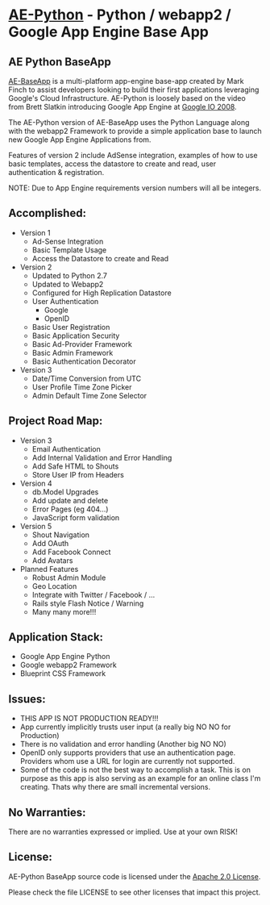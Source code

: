 [AE-Python](http://ae-python.appspot.com) - Python / webapp2 / Google App Engine Base App
==============================================

AE Python BaseApp
---------------

[AE-BaseApp](http://AE-BaseApp.appspot.com) is a multi-platform app-engine base-app created by 
Mark Finch to assist developers looking to build their first applications 
leveraging Google's Cloud Infrastructure. AE-Python is loosely based 
on the video from Brett Slatkin introducing Google App Engine at 
[Google IO 2008](http://sites.google.com/site/io/).

The AE-Python version of AE-BaseApp uses the Python Language along with 
the webapp2 Framework to provide a simple application base to launch new Google
App Engine Applications from.

Features of version 2 include AdSense integration, examples of how to 
use basic templates, access the datastore to create and read, user 
authentication & registration.

NOTE: Due to App Engine requirements version numbers will all be integers.

Accomplished:
-------------
  * Version 1
    * Ad-Sense Integration
    * Basic Template Usage
    * Access the Datastore to create and Read
  * Version 2
    * Updated to Python 2.7
    * Updated to Webapp2
    * Configured for High Replication Datastore
    * User Authentication
      * Google
      * OpenID
    * Basic User Registration
    * Basic Application Security
    * Basic Ad-Provider Framework
    * Basic Admin Framework
    * Basic Authentication Decorator
  * Version 3
    * Date/Time Conversion from UTC
    * User Profile Time Zone Picker
    * Admin Default Time Zone Selector

Project Road Map:
-----------------
  * Version 3
    * Email Authentication
    * Add Internal Validation and Error Handling
    * Add Safe HTML to Shouts
    * Store User IP from Headers
  * Version 4
    * db.Model Upgrades
    * Add update and delete
    * Error Pages (eg 404...)
    * JavaScript form validation
  * Version 5
    * Shout Navigation
    * Add OAuth
    * Add Facebook Connect 
    * Add Avatars
  * Planned Features
    * Robust Admin Module
    * Geo Location
    * Integrate with Twitter / Facebook / ...
    * Rails style Flash Notice / Warning
    * Many many more!!!

Application Stack:
------------------
  * Google App Engine Python
  * Google webapp2 Framework
  * Blueprint CSS Framework


Issues:
-------
  * THIS APP IS NOT PRODUCTION READY!!!
  * App currently implicitly trusts user input (a really big NO NO for Production)
  * There is no validation and error handling (Another big NO NO)
  * OpenID only supports providers that use an authentication page.  Providers
    whom use a URL for login are currently not supported.
  * Some of the code is not the best way to accomplish a task.  This is on 
    purpose as this app is also serving as an example for an online class I'm 
    creating.  Thats why there are small incremental versions.

No Warranties:
--------------
There are no warranties expressed or implied.  Use at your own RISK!

License:
--------
AE-Python BaseApp source code is licensed under the [Apache 2.0 License](http://www.apache.org/licenses/LICENSE-2.0).  

Please check the file LICENSE to see other licenses that impact this project.

